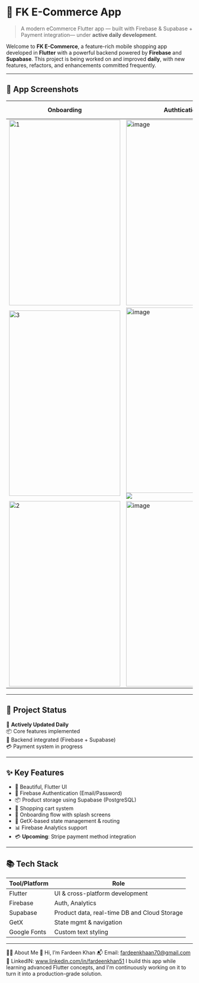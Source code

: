 # 🛒 FK E-Commerce App

> A modern eCommerce Flutter app — built with Firebase & Supabase + Payment integration— under **active daily development**.

Welcome to **FK E-Commerce**, a feature-rich mobile shopping app developed in **Flutter** with a powerful backend powered by **Firebase** and **Supabase**. This project is being worked on and improved **daily**, with new features, refactors, and enhancements committed frequently.

---

## 📸 App Screenshots

| Onboarding               | Authtication               | Product Details         |
|--------------------------|--------------------------|---------------------------|
| <img width="300" height="500" alt="1" src="https://github.com/user-attachments/assets/32734f0e-a09f-49c5-9efc-a8fddabf5ee9" />| <img width="300" height="500" alt="image" src="https://github.com/user-attachments/assets/b67516d7-196f-405a-9af8-fa16f468b6d8" />|![](screenshots/product_detail.png) |
| <img width="300" height="500" alt="3" src="https://github.com/user-attachments/assets/1321b260-8ba5-41bb-b01e-81b1702cf13a" />|<img width="300" height="500" alt="image" src="https://github.com/user-attachments/assets/c1d7343e-e1f6-45c6-b87e-fe9cf07c06af" />![](screenshots/product_detail.png) |
| <img width="300" height="500" alt="2" src="https://github.com/user-attachments/assets/10fabe2e-ab56-456f-ac5d-ba10aadc6058" />| <img width="300" height="500" alt="image" src="https://github.com/user-attachments/assets/c923234e-74fd-49c8-9859-41f6aea8cc28" />| ![](screenshots/product_detail.png) |






---

## 🚧 Project Status

🔄 **Actively Updated Daily**  
📦 Core features implemented  
🧾 Backend integrated (Firebase + Supabase)  
💳 Payment system in progress  

---

## ✨ Key Features

- 📱 Beautiful, Flutter UI
- 🔐 Firebase Authentication (Email/Password)
- 📦 Product storage using Supabase (PostgreSQL)
- 🛒 Shopping cart system
- 🧭 Onboarding flow with splash screens
- 🔧 GetX-based state management & routing
- 📊 Firebase Analytics support
- 💳 **Upcoming**: Stripe payment method integration

---

## 📚 Tech Stack

| Tool/Platform  | Role                            |
|----------------|---------------------------------|
| Flutter        | UI & cross-platform development |
| Firebase       | Auth, Analytics                 |
| Supabase       | Product data, real-time DB and Cloud Storage      |
| GetX           | State mgmt & navigation         |
| Google Fonts   | Custom text styling             |

---
🧑‍💻 About Me
👋 Hi, I’m Fardeen Khan
📬 Email: fardeenkhaan70@gmail.com
🔗 LinkedIN: www.linkedin.com/in/fardeenkhan51
I build this app while learning advanced Flutter concepts, and I'm continuously working on it to turn it into a production-grade solution.

